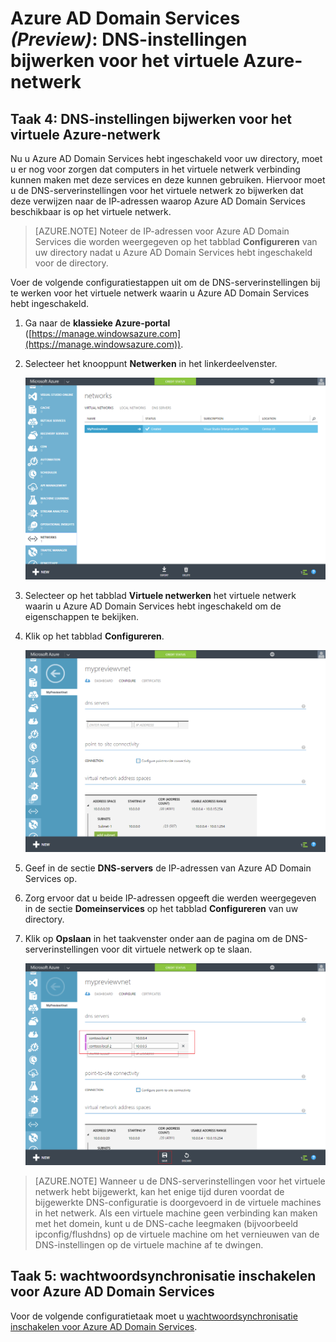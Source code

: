 <properties
    pageTitle="Azure AD Domain Services: DNS-instellingen bijwerken voor het virtuele Azure-netwerk | Microsoft Azure"
    description="Aan de slag met Azure Active Directory Domain Services (Preview)"
    services="active-directory-ds"
    documentationCenter=""
    authors="mahesh-unnikrishnan"
    manager="stevenpo"
    editor="curtand"/>

<tags
    ms.service="active-directory-ds"
    ms.workload="identity"
    ms.tgt_pltfrm="na"
    ms.devlang="na"
    ms.topic="get-started-article"
    ms.date="07/06/2016"
    ms.author="maheshu"/>

# Azure AD Domain Services *(Preview)*: DNS-instellingen bijwerken voor het virtuele Azure-netwerk

## Taak 4: DNS-instellingen bijwerken voor het virtuele Azure-netwerk
Nu u Azure AD Domain Services hebt ingeschakeld voor uw directory, moet u er nog voor zorgen dat computers in het virtuele netwerk verbinding kunnen maken met deze services en deze kunnen gebruiken. Hiervoor moet u de DNS-serverinstellingen voor het virtuele netwerk zo bijwerken dat deze verwijzen naar de IP-adressen waarop Azure AD Domain Services beschikbaar is op het virtuele netwerk.

> [AZURE.NOTE] Noteer de IP-adressen voor Azure AD Domain Services die worden weergegeven op het tabblad **Configureren** van uw directory nadat u Azure AD Domain Services hebt ingeschakeld voor de directory.

Voer de volgende configuratiestappen uit om de DNS-serverinstellingen bij te werken voor het virtuele netwerk waarin u Azure AD Domain Services hebt ingeschakeld.

1. Ga naar de **klassieke Azure-portal** ([https://manage.windowsazure.com](https://manage.windowsazure.com)).

2. Selecteer het knooppunt **Netwerken** in het linkerdeelvenster.

    ![Knooppunt Virtuele netwerken](./media/active-directory-domain-services-getting-started/virtual-network-select.png)

3. Selecteer op het tabblad **Virtuele netwerken** het virtuele netwerk waarin u Azure AD Domain Services hebt ingeschakeld om de eigenschappen te bekijken.

4. Klik op het tabblad **Configureren**.

    ![Knooppunt Virtuele netwerken](./media/active-directory-domain-services-getting-started/virtual-network-configure-tab.png)

5. Geef in de sectie **DNS-servers** de IP-adressen van Azure AD Domain Services op.

6. Zorg ervoor dat u beide IP-adressen opgeeft die werden weergegeven in de sectie **Domeinservices** op het tabblad **Configureren** van uw directory.

7. Klik op **Opslaan** in het taakvenster onder aan de pagina om de DNS-serverinstellingen voor dit virtuele netwerk op te slaan.

   ![De DNS-serverinstellingen bijwerken voor het virtuele netwerk](./media/active-directory-domain-services-getting-started/update-dns.png)

> [AZURE.NOTE] Wanneer u de DNS-serverinstellingen voor het virtuele netwerk hebt bijgewerkt, kan het enige tijd duren voordat de bijgewerkte DNS-configuratie is doorgevoerd in de virtuele machines in het netwerk. Als een virtuele machine geen verbinding kan maken met het domein, kunt u de DNS-cache leegmaken (bijvoorbeeld ipconfig/flushdns) op de virtuele machine om het vernieuwen van de DNS-instellingen op de virtuele machine af te dwingen.


## Taak 5: wachtwoordsynchronisatie inschakelen voor Azure AD Domain Services
Voor de volgende configuratietaak moet u [wachtwoordsynchronisatie inschakelen voor Azure AD Domain Services](active-directory-ds-getting-started-password-sync.md).



<!--HONumber=ago16_HO4-->


